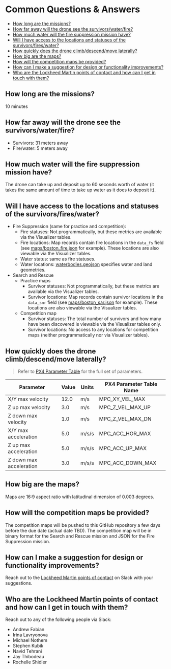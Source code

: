 # Common Questions & Answers<!-- omit in toc -->

- [How long are the missions?](#how-long-are-the-missions)
- [How far away will the drone see the survivors/water/fire?](#how-far-away-will-the-drone-see-the-survivorswaterfire)
- [How much water will the fire suppression mission have?](#how-much-water-will-the-fire-suppression-mission-have)
- [Will I have access to the locations and statuses of the survivors/fires/water?](#will-i-have-access-to-the-locations-and-statuses-of-the-survivorsfireswater)
- [How quickly does the drone climb/descend/move laterally?](#how-quickly-does-the-drone-climbdescendmove-laterally)
- [How big are the maps?](#how-big-are-the-maps)
- [How will the competition maps be provided?](#how-will-the-competition-maps-be-provided)
- [How can I make a suggestion for design or functionality improvements?](#how-can-i-make-a-suggestion-for-design-or-functionality-improvements)
- [Who are the Lockheed Martin points of contact and how can I get in touch with them?](#who-are-the-lockheed-martin-points-of-contact-and-how-can-i-get-in-touch-with-them)

## How long are the missions?

10 minutes

## How far away will the drone see the survivors/water/fire?

- Survivors: 31 meters away
- Fire/water: 5 meters away

## How much water will the fire suppression mission have?

The drone can take up and deposit up to 60 seconds worth of water (it takes the same amount of time to take up water as it does to deposit it).

## Will I have access to the locations and statuses of the survivors/fires/water?

- Fire Suppression (same for practice and competition):
  - Fire statuses: Not programmatically, but these metrics are available via the Visualizer tables.
  - Fire locations: Map records contain fire locations in the `data_fs` field (see [maps/boston_fire.json](https://github.com/lmco/lm-mit-momentum22/blob/main/maps/boston_fire.json#L16) for example). These locations are also viewable via the Visualizer tables.
  - Water status: same as fire statuses.
  - Water locations: [waterbodies.geojson](https://github.com/lmco/lm-mit-momentum22/blob/main/data/waterbodies.geojson) specifies water and land geometries.
- Search and Rescue
  - Practice maps
    - Survivor statuses: Not programmatically, but these metrics are available via the Visualizer tables.
    - Survivor locations: Map records contain survivor locations in the `data_snr` field (see [maps/boston_sar.json](https://github.com/lmco/lm-mit-momentum22/blob/main/maps/boston_sar.json#L20) for example). These locations are also viewable via the Visualizer tables.
  - Competition map
    - Survivor statuses: The total number of survivors and how many have been discovered is viewable via the Visualizer tables only.
    - Survivor locations: No access to any locations for competition maps (neither programmatically nor via Visualizer tables).

## How quickly does the drone climb/descend/move laterally?

>Refer to [PX4 Parameter Table](https://dev.px4.io/master/en/advanced/parameter_reference.html) for the full set of parameters.

| Parameter                 | Value             | Units             | PX4 Parameter Table Name  |
|--------------             | --------------    | --------------    | --------------            |
| X/Y max velocity          | 12.0              | m/s               | MPC_XY_VEL_MAX            |
| Z up max velocity         | 3.0               | m/s               | MPC_Z_VEL_MAX_UP          |
| Z down max velocity       | 1.0               | m/s               | MPC_Z_VEL_MAX_DN          |
| X/Y max acceleration      | 5.0               | m/s/s             | MPC_ACC_HOR_MAX           |
| Z up max acceleration     | 5.0               | m/s/s             | MPC_ACC_UP_MAX            |
| Z down max acceleration   | 3.0               | m/s/s             | MPC_ACC_DOWN_MAX          |

## How big are the maps?

Maps are 16:9 aspect ratio with latitudinal dimension of 0.003 degrees.

## How will the competition maps be provided?

The competition maps will be pushed to this GitHub repository a few days before the due date (actual date TBD). The competition map will be in binary format for the Search and Rescue mission and JSON for the Fire Suppression mission.

## How can I make a suggestion for design or functionality improvements?

Reach out to the [Lockheed Martin points of contact](#who-are-the-lockheed-martin-points-of-contact-and-how-can-i-get-in-touch-with-them) on Slack with your suggestions.

## Who are the Lockheed Martin points of contact and how can I get in touch with them?

Reach out to any of the following people via Slack:

- Andrew Fabian
- Irina Lavryonova
- Michael Nothem
- Stephen Kubik
- Navid Tehrani
- Jay Thibodeau
- Rochelle Shidler
